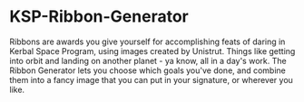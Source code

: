 KSP-Ribbon-Generator
====================

Ribbons are awards you give yourself for accomplishing feats of daring in Kerbal Space Program, using images created by Unistrut. Things like getting into orbit and landing on another planet - ya know, all in a day's work. The Ribbon Generator lets you choose which goals you've done, and combine them into a fancy image that you can put in your signature, or wherever you like.

